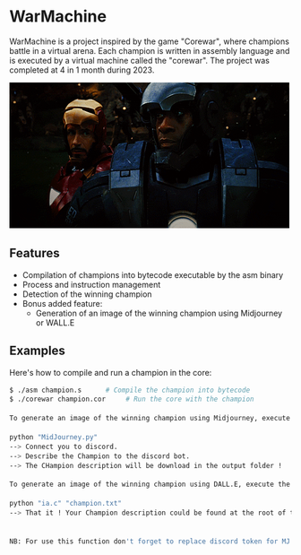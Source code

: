 # WarMachine

WarMachine is a project inspired by the game "Corewar", where champions battle in a virtual arena. Each champion is written in assembly language and is executed by a virtual machine called the "corewar". 
The project was completed at 4 in 1 month during 2023.

![CoreWar](gif/WarMachine.gif)

## Features

- Compilation of champions into bytecode executable by the asm binary
- Process and instruction management
- Detection of the winning champion
- Bonus added feature:
  - Generation of an image of the winning champion using Midjourney or WALL.E

## Examples

Here's how to compile and run a champion in the core:

```bash
$ ./asm champion.s      # Compile the champion into bytecode
$ ./corewar champion.cor     # Run the core with the champion

To generate an image of the winning champion using Midjourney, execute the following command after completing a game:

python "MidJourney.py"
--> Connect you to discord. 
--> Describe the Champion to the discord bot.
--> The CHampion description will be download in the output folder !

To generate an image of the winning champion using DALL.E, execute the following command after completing a game:

python "ia.c" "champion.txt"
--> That it ! Your Champion description could be found at the root of the repository ! 


NB: For use this function don't forget to replace discord token for MJ and the openai token for DALL.E ! (obvviously I will not push my token, im not rich).
